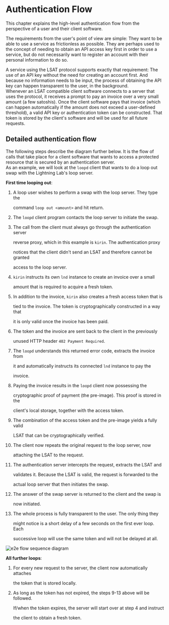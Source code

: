 # Authentication Flow

This chapter explains the high-level authentication flow from the perspective of a user and their client software.

The requirements from the user's point of view are simple: They want to be able to use a service as frictionless as possible. They are perhaps used to the concept of needing to obtain an API access key first in order to use a service, but do not necessarily want to register an account with their personal information to do so.

A service using the LSAT protocol supports exactly that requirement: The use of an API key without the need for creating an account first. And because no information needs to be input, the process of obtaining the API key can happen transparent to the user, in the background.  
Whenever an LSAT compatible client software connects to a server that uses the protocol, it receives a prompt to pay an invoice over a very small amount \(a few satoshis\). Once the client software pays that invoice \(which can happen automatically if the amount does not exceed a user-defined threshold\), a valid API key or authentication token can be constructed. That token is stored by the client's software and will be used for all future requests.

## Detailed authentication flow

The following steps describe the diagram further below. It is the flow of calls that take place for a client software that wants to access a protected resource that is secured by an authentication server.  
As an example, we will look at the `loopd` client that wants to do a loop out swap with the Lightning Lab's loop server.

**First time looping out**:

1. A loop user wishes to perform a swap with the loop server. They type the

   command `loop out <amount>` and hit return.

2. The `loopd` client program contacts the loop server to initiate the swap.
3. The call from the client must always go through the authentication server

   reverse proxy, which in this example is `kirin`. The authentication proxy

   notices that the client didn't send an LSAT and therefore cannot be granted

   access to the loop server.

4. `kirin` instructs its own `lnd` instance to create an invoice over a small

   amount that is required to acquire a fresh token.

5. In addition to the invoice, `kirin` also creates a fresh access token that is

   tied to the invoice. The token is cryptographically constructed in a way that

   it is only valid once the invoice has been paid.

6. The token and the invoice are sent back to the client in the previously

   unused HTTP header `402 Payment Required`.

7. The `loopd` understands this returned error code, extracts the invoice from

   it and automatically instructs its connected `lnd` instance to pay the

   invoice.

8. Paying the invoice results in the `loopd` client now possessing the

   cryptographic proof of payment \(the pre-image\). This proof is stored in the

   client's local storage, together with the access token.

9. The combination of the access token and the pre-image yields a fully valid

   LSAT that can be cryptographically verified.

10. The client now repeats the original request to the loop server, now

    attaching the LSAT to the request.

11. The authentication server intercepts the request, extracts the LSAT and

    validates it. Because the LSAT is valid, the request is forwarded to the

    actual loop server that then initiates the swap.

12. The answer of the swap server is returned to the client and the swap is

    now initiated.

13. The whole process is fully transparent to the user. The only thing they

    might notice is a short delay of a few seconds on the first ever loop. Each

    successive loop will use the same token and will not be delayed at all.

![e2e flow sequence diagram](.gitbook/assets/e2e-flow.png)

**All further loops**:

1. For every new request to the server, the client now automatically attaches

   the token that is stored locally.

2. As long as the token has not expired, the steps 9-13 above will be followed.

   If/when the token expires, the server will start over at step 4 and instruct

   the client to obtain a fresh token.

